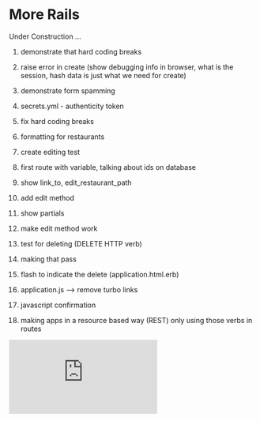 More Rails
========

Under Construction ...

1. demonstrate that hard coding breaks 

2. raise error in create (show debugging info in browser, what is the session, hash data is just what we need for create)

3. demonstrate form spamming

4. secrets.yml - authenticity token

5. fix hard coding breaks

6. formatting for restaurants 

7. create editing test

8. first route with variable,  talking about ids on database

9. show link_to, edit_restaurant_path

10. add edit method

11. show partials

12. make edit method work

13. test for deleting (DELETE HTTP verb)

14. making that pass

15. flash to indicate the delete (application.html.erb)

16. application.js --> remove turbo links

17. javascript confirmation

18. making apps in a resource based way (REST) only using those verbs in routes


![Tracking pixel](https://githubanalytics.herokuapp.com/course/walkthroughs/more_rails.md)
